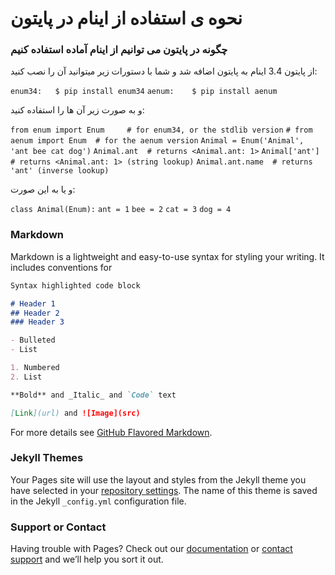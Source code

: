 # نحوه ی استفاده از اینام در پایتون
### چگونه در پایتون می توانیم از اینام آماده استفاده کنیم

از پایتون 3.4 اینام به پایتون اضافه شد و شما با دستورات زیر میتوانید آن را نصب کنید:

`enum34:   $ pip install enum34`
`aenum:    $ pip install aenum`

و به صورت زیر آن ها را استفاده کنید:

`from enum import Enum     # for enum34, or the stdlib version`
`# from aenum import Enum  # for the aenum version`
`Animal = Enum('Animal', 'ant bee cat dog')`
`Animal.ant  # returns <Animal.ant: 1>`
`Animal['ant']  # returns <Animal.ant: 1> (string lookup)`
`Animal.ant.name  # returns 'ant' (inverse lookup)`

و یا به این صورت:

`class Animal(Enum):`
    `ant = 1`
    `bee = 2`
    `cat = 3`
    `dog = 4`

### Markdown

Markdown is a lightweight and easy-to-use syntax for styling your writing. It includes conventions for

```markdown
Syntax highlighted code block

# Header 1
## Header 2
### Header 3

- Bulleted
- List

1. Numbered
2. List

**Bold** and _Italic_ and `Code` text

[Link](url) and ![Image](src)
```

For more details see [GitHub Flavored Markdown](https://guides.github.com/features/mastering-markdown/).

### Jekyll Themes

Your Pages site will use the layout and styles from the Jekyll theme you have selected in your [repository settings](https://github.com/alinematich/enums.github.io/settings). The name of this theme is saved in the Jekyll `_config.yml` configuration file.

### Support or Contact

Having trouble with Pages? Check out our [documentation](https://help.github.com/categories/github-pages-basics/) or [contact support](https://github.com/contact) and we’ll help you sort it out.
